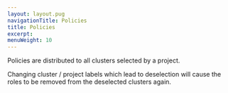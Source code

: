 ```yaml
---
layout: layout.pug
navigationTitle: Policies
title: Policies
excerpt:
menuWeight: 10
---
```


Policies are distributed to all clusters selected by a project. 

Changing cluster / project labels which lead to deselection will cause the roles to be removed from the deselected clusters again.
